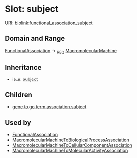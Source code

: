 # Slot: subject




URI: [biolink:functional_association_subject](https://w3id.org/biolink/vocab/functional_association_subject)
## Domain and Range

[FunctionalAssociation](FunctionalAssociation.md) ->  <sub>REQ</sub> [MacromolecularMachine](MacromolecularMachine.md)
## Inheritance

 *  is_a: [subject](subject.md)
## Children

 *  [gene to go term association.subject](gene_to_go_term_association_subject.md)
## Used by

 * [FunctionalAssociation](FunctionalAssociation.md)
 * [MacromolecularMachineToBiologicalProcessAssociation](MacromolecularMachineToBiologicalProcessAssociation.md)
 * [MacromolecularMachineToCellularComponentAssociation](MacromolecularMachineToCellularComponentAssociation.md)
 * [MacromolecularMachineToMolecularActivityAssociation](MacromolecularMachineToMolecularActivityAssociation.md)
